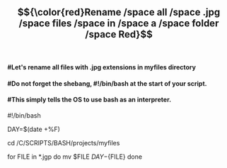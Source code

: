 ## $${\color{red}Rename /space all /space .jpg /space files /space in /space a /space folder /space Red}$$<br />
#### #Let's rename all files with .jpg extensions in myfiles directory<br />
#### #Do not forget the shebang, #!/bin/bash at the start of your script.<br />
#### #This simply tells the OS to use bash as an interpreter.

#!/bin/bash

DAY=$(date +%F)

cd /C/SCRIPTS/BASH/projects/myfiles

for FILE in *.jgp
 do
    mv $FILE ${DAY}-${FILE}
 done
